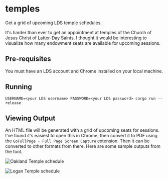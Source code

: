 # temples
Get a grid of upcoming LDS temple schedules.

It's harder than ever to get an appointment at temples of the Church of Jesus Christ of Latter-Day Saints. I thought it would be interesting to visualize how
many endowment seats are available for upcoming sessions.

## Pre-requisites
You must have an LDS account and Chrome installed on your local machine.

## Running
`USERNAME=<your LDS username> PASSWORD=<your LDS password> cargo run --release`

## Viewing Output
An HTML file will be generated with a grid of upcoming seats for sessions. I've found it's easiest to open this in Chrome, then convert it to PDF using the `GoFullPage - Full Page Screen Capture`
extension. Then it can be converted to other formats from there. Here are some sample outputs from the tool.

![Oakland Temple schedule](../sample_output/Oakland.png?raw=true)

![Logan Temple schedule](../sample_output/Logan.png?raw=true)
